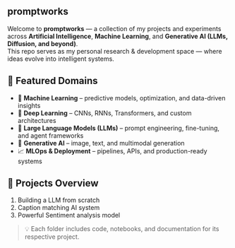 ## promptworks


Welcome to **promptworks** — a collection of my projects and experiments across **Artificial Intelligence**, **Machine Learning**, and **Generative AI (LLMs, Diffusion, and beyond)**.  
This repo serves as my personal research & development space — where ideas evolve into intelligent systems.



## 🚀 Featured Domains

- 🤖 **Machine Learning** – predictive models, optimization, and data-driven insights  
- 🧩 **Deep Learning** – CNNs, RNNs, Transformers, and custom architectures  
- 💬 **Large Language Models (LLMs)** – prompt engineering, fine-tuning, and agent frameworks  
- 🎨 **Generative AI** – image, text, and multimodal generation  
- 📈 **MLOps & Deployment** – pipelines, APIs, and production-ready systems  



## 🧪 Projects Overview
1. Building a LLM from scratch
2. Caption matching AI system
3. Powerful Sentiment analysis model


> 💡 Each folder includes code, notebooks, and documentation for its respective project.




